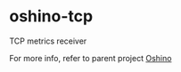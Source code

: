 oshino-tcp
=====================
TCP metrics receiver

For more info, refer to parent project [Oshino](https://github.com/CodersOfTheNight/oshino)
